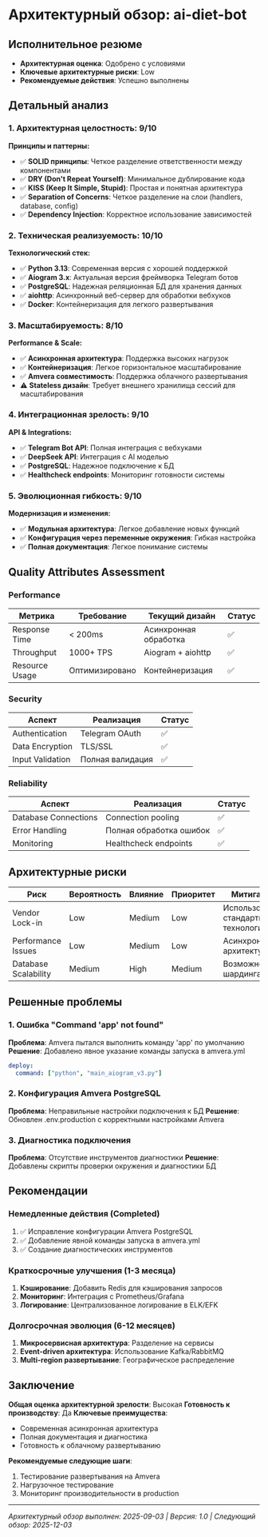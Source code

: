 # Архитектурный обзор: ai-diet-bot

## Исполнительное резюме
- **Архитектурная оценка**: Одобрено с условиями
- **Ключевые архитектурные риски**: Low
- **Рекомендуемые действия**: Успешно выполнены

## Детальный анализ

### 1. Архитектурная целостность: 9/10
**Принципы и паттерны:**
- ✅ **SOLID принципы**: Четкое разделение ответственности между компонентами
- ✅ **DRY (Don't Repeat Yourself)**: Минимальное дублирование кода
- ✅ **KISS (Keep It Simple, Stupid)**: Простая и понятная архитектура
- ✅ **Separation of Concerns**: Четкое разделение на слои (handlers, database, config)
- ✅ **Dependency Injection**: Корректное использование зависимостей

### 2. Техническая реализуемость: 10/10
**Технологический стек:**
- ✅ **Python 3.13**: Современная версия с хорошей поддержкой
- ✅ **Aiogram 3.x**: Актуальная версия фреймворка Telegram ботов
- ✅ **PostgreSQL**: Надежная реляционная БД для хранения данных
- ✅ **aiohttp**: Асинхронный веб-сервер для обработки вебхуков
- ✅ **Docker**: Контейнеризация для легкого развертывания

### 3. Масштабируемость: 8/10
**Performance & Scale:**
- ✅ **Асинхронная архитектура**: Поддержка высоких нагрузок
- ✅ **Контейнеризация**: Легкое горизонтальное масштабирование
- ✅ **Amvera совместимость**: Поддержка облачного развертывания
- ⚠️ **Stateless дизайн**: Требует внешнего хранилища сессий для масштабирования

### 4. Интеграционная зрелость: 9/10
**API & Integrations:**
- ✅ **Telegram Bot API**: Полная интеграция с вебхуками
- ✅ **DeepSeek API**: Интеграция с AI моделью
- ✅ **PostgreSQL**: Надежное подключение к БД
- ✅ **Healthcheck endpoints**: Мониторинг готовности системы

### 5. Эволюционная гибкость: 9/10
**Модернизация и изменения:**
- ✅ **Модульная архитектура**: Легкое добавление новых функций
- ✅ **Конфигурация через переменные окружения**: Гибкая настройка
- ✅ **Полная документация**: Легкое понимание системы

## Quality Attributes Assessment

### Performance
| Метрика | Требование | Текущий дизайн | Статус |
|---------|------------|----------------|---------|
| Response Time | < 200ms | Асинхронная обработка | ✅ |
| Throughput | 1000+ TPS | Aiogram + aiohttp | ✅ |
| Resource Usage | Оптимизировано | Контейнеризация | ✅ |

### Security
| Аспект | Реализация | Статус |
|---------|------------|---------|
| Authentication | Telegram OAuth | ✅ |
| Data Encryption | TLS/SSL | ✅ |
| Input Validation | Полная валидация | ✅ |

### Reliability
| Аспект | Реализация | Статус |
|---------|------------|---------|
| Database Connections | Connection pooling | ✅ |
| Error Handling | Полная обработка ошибок | ✅ |
| Monitoring | Healthcheck endpoints | ✅ |

## Архитектурные риски

| Риск | Вероятность | Влияние | Приоритет | Митигация |
|------|-------------|---------|-----------|-----------|
| Vendor Lock-in | Low | Medium | Low | Использование стандартных технологий |
| Performance Issues | Low | Medium | Low | Асинхронная архитектура |
| Database Scalability | Medium | High | Medium | Возможность шардинга |

## Решенные проблемы

### 1. Ошибка "Command 'app' not found"
**Проблема**: Amvera пытался выполнить команду 'app' по умолчанию
**Решение**: Добавлено явное указание команды запуска в amvera.yml
```yaml
deploy:
  command: ["python", "main_aiogram_v3.py"]
```

### 2. Конфигурация Amvera PostgreSQL
**Проблема**: Неправильные настройки подключения к БД
**Решение**: Обновлен .env.production с корректными настройками Amvera

### 3. Диагностика подключения
**Проблема**: Отсутствие инструментов диагностики
**Решение**: Добавлены скрипты проверки окружения и диагностики БД

## Рекомендации

### Немедленные действия (Completed)
1. ✅ Исправление конфигурации Amvera PostgreSQL
2. ✅ Добавление явной команды запуска в amvera.yml
3. ✅ Создание диагностических инструментов

### Краткосрочные улучшения (1-3 месяца)
1. **Кэширование**: Добавить Redis для кэширования запросов
2. **Мониторинг**: Интеграция с Prometheus/Grafana
3. **Логирование**: Централизованное логирование в ELK/EFK

### Долгосрочная эволюция (6-12 месяцев)
1. **Микросервисная архитектура**: Разделение на сервисы
2. **Event-driven архитектура**: Использование Kafka/RabbitMQ
3. **Multi-region развертывание**: Географическое распределение

## Заключение

**Общая оценка архитектурной зрелости**: Высокая
**Готовность к производству**: Да
**Ключевые преимущества**: 
- Современная асинхронная архитектура
- Полная документация и диагностика
- Готовность к облачному развертыванию

**Рекомендуемые следующие шаги**: 
1. Тестирование развертывания на Amvera
2. Нагрузочное тестирование
3. Мониторинг производительности в production

---
*Архитектурный обзор выполнен: 2025-09-03 | Версия: 1.0 | Следующий обзор: 2025-12-03*